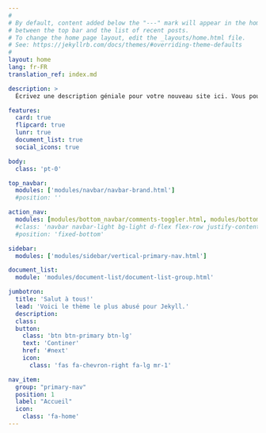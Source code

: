 ```yaml
---
#
# By default, content added below the "---" mark will appear in the home page
# between the top bar and the list of recent posts.
# To change the home page layout, edit the _layouts/home.html file.
# See: https://jekyllrb.com/docs/themes/#overriding-theme-defaults
#
layout: home
lang: fr-FR
translation_ref: index.md

description: >
  Écrivez une description géniale pour votre nouveau site ici. Vous pouvez éditer cette ligne dans _config.yml. Il apparaîtra dans votre méta de tête de document (pour les résultats de recherche Google) et dans votre description de site feed.xml.

features:
  card: true
  flipcard: true
  lunr: true
  document_list: true
  social_icons: true

body:
  class: 'pt-0'

top_navbar:
  modules: ['modules/navbar/navbar-brand.html']
  #position: ''

action_nav:
  modules: [modules/bottom_navbar/comments-toggler.html, modules/bottom_navbar/tip-link.html, modules/bottom_navbar/settings-toggler.html]
  #class: 'navbar navbar-light bg-light d-flex flex-row justify-content-between w-100 animated fadeInUp'
  #position: 'fixed-bottom'

sidebar:
  modules: ['modules/sidebar/vertical-primary-nav.html']

document_list:
  module: 'modules/document-list/document-list-group.html'

jumbotron:
  title: 'Salut à tous!'
  lead: 'Voici le thème le plus abusé pour Jekyll.'
  description:
  class:
  button:
    class: 'btn btn-primary btn-lg'
    text: 'Continer'
    href: '#next'
    icon:
      class: 'fas fa-chevron-right fa-lg mr-1'

nav_item:
  group: "primary-nav"
  position: 1
  label: "Accueil"
  icon:
    class: 'fa-home'
---
```

